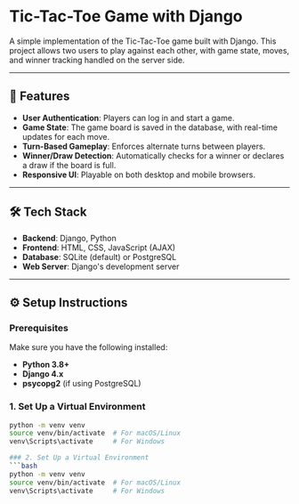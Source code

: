 # Tic-Tac-Toe Game with Django

A simple implementation of the Tic-Tac-Toe game built with Django. This project allows two users to play against each other, with game state, moves, and winner tracking handled on the server side.

---

## 🚀 Features
- **User Authentication**: Players can log in and start a game.
- **Game State**: The game board is saved in the database, with real-time updates for each move.
- **Turn-Based Gameplay**: Enforces alternate turns between players.
- **Winner/Draw Detection**: Automatically checks for a winner or declares a draw if the board is full.
- **Responsive UI**: Playable on both desktop and mobile browsers.

---

## 🛠 Tech Stack
- **Backend**: Django, Python
- **Frontend**: HTML, CSS, JavaScript (AJAX)
- **Database**: SQLite (default) or PostgreSQL
- **Web Server**: Django's development server

---

## ⚙️ Setup Instructions

### Prerequisites
Make sure you have the following installed:
- **Python 3.8+**
- **Django 4.x**
- **psycopg2** (if using PostgreSQL)

### 1. Set Up a Virtual Environment
```bash
python -m venv venv
source venv/bin/activate  # For macOS/Linux
venv\Scripts\activate     # For Windows

### 2. Set Up a Virtual Environment
```bash
python -m venv venv
source venv/bin/activate  # For macOS/Linux
venv\Scripts\activate     # For Windows
